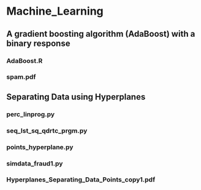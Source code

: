 # Machine_Learning
## A gradient boosting algorithm (AdaBoost) with a binary response 
### AdaBoost.R
### spam.pdf
## Separating Data using Hyperplanes
### perc_linprog.py
### seq_lst_sq_qdrtc_prgm.py
### points_hyperplane.py
### simdata_fraud1.py
### Hyperplanes_Separating_Data_Points_copy1.pdf
